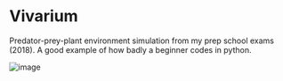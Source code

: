 # Vivarium

Predator-prey-plant environment simulation from my prep school exams (2018). A good example of how badly a beginner codes in python.

![image](https://github.com/Machu08/vivarium/assets/74255512/0bd3e0c3-e43d-4b07-9611-dabcd100368e)

